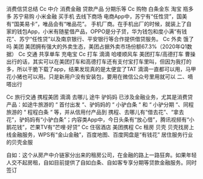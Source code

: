 消费信贷总结
Cc 中介 消费金融 贷款产品 分期乐等
Cc 购物 白条金东 淘宝 瓶多多
苏宁易购 小米金融 买手机 去线下商场
电商App中，苏宁有“任性贷”，国美有“国美易卡”，唯品会有“唯品花”。
手机厂商。在手机出厂的时候，就装上了自家的钱包App，小米有随星借产品，OPPO是分子贷，华为钱包和度小满“有钱花”、苏宁“任性贷”以及南京银行、平安银行等合作提供借贷服务。
Cc 外卖 饿了吗 美团
美团拥有强大的外卖生态，美团占据外卖市场份额67.3%（2020年Q1数据）
Cc 交通 共享单车  充电宝
Cc 打车 滴滴 哈喽顺风车 美团打车/高德打车
曹操出行的话，其实可以在美团打车和高德打车还有支付宝打车里叫，但因为我打的多，所以干脆下载了app，结果发现真的是太便宜了TAT
滴滴一直都可以用，马甲花小猪也可以用。只是新用户没有安装包，要用在微信公众号里用就可以
二、嘀嗒出行

Cc 旅行交通  携程美团 滴滴 去哪儿 途牛 驴妈妈
已涉及金融业务，尤其是消费贷产品：如途牛旅游的 “ 首付出发 “、驴妈妈的 “ 小驴白条 “ 和 “ 小驴分期 “、同程旅游的 “ 程程白条 “ 等，并从信用付产品到
携程、去哪儿有“借去花”、“拿去花”，驴妈妈有“小驴白条”；内容类App中，今日头条有“放心借”，腾讯视频有“小鹅花钱”，芒果TV有“芒哩·好贷”
Cc
住宿酒店 美团携程
Cc 租房  贝壳
贝壳找房上线金融服务，WPS有“金山金融”，百度地图、百度网盘是“有钱花”
居住服务行业的贝壳金服

自如：这个从房产中介链家分出来的租房公司，在金融的路上一路狂奔。如果年轻人交不起房租，自如目前提供了自如白条、自如客专享分期等贷款金融服务。同时签订
